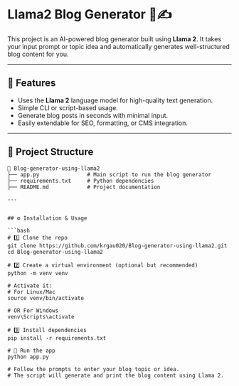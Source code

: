 # Llama2 Blog Generator 🦙✍️

This project is an AI-powered blog generator built using **Llama 2**. It takes your input prompt or topic idea and automatically generates well-structured blog content for you.

---
 
## 📌 Features

- Uses the **Llama 2** language model for high-quality text generation.
- Simple CLI or script-based usage.
- Generate blog posts in seconds with minimal input.
- Easily extendable for SEO, formatting, or CMS integration.

---


## 📂 Project Structure

```plaintext
📂 Blog-generator-using-llama2
├── app.py               # Main script to run the blog generator
├── requirements.txt     # Python dependencies
├── README.md            # Project documentation

---


## ⚙️ Installation & Usage

```bash
# 1️⃣ Clone the repo
git clone https://github.com/krgau020/Blog-generator-using-llama2.git
cd Blog-generator-using-llama2

# 2️⃣ Create a virtual environment (optional but recommended)
python -m venv venv

# Activate it:
# For Linux/Mac
source venv/bin/activate

# OR For Windows
venv\Scripts\activate

# 3️⃣ Install dependencies
pip install -r requirements.txt

# 🚀 Run the app
python app.py

# Follow the prompts to enter your blog topic or idea.
# The script will generate and print the blog content using Llama 2.
